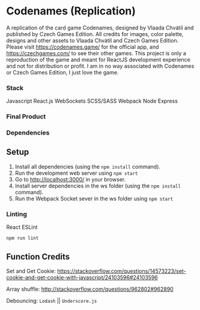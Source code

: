 # Codenames (Replication)

A replication of the card game Codenames, designed by Vlaada Chvátil and published by Czech Games Edition.
All credits for images, color palette, designs and other assets to Vlaada Chvátil and Czech Games Edition.
Please visit https://codenames.game/ for the official app, and https://czechgames.com/ to see their other games.
This project is only a reproduction of the game and meant for ReactJS development experience and not for distribution or profit.
I am in no way associated with Codenames or Czech Games Edition, I just love the game.

### Stack
Javascript
React.js
WebSockets
SCSS/SASS
Webpack
Node
Express

### Final Product

<!-- !["Screenshot of Chattr"](https://raw.githubusercontent.com/IA-n7/Chattr/master/build/Chattr.gif) -->

### Dependencies

<!-- * Express ^4.13.4
* Node 5.10.x or above
* Flexbox 0.0.3
* Babel-core 6.23.1
* Babel-loader 6.3.1
* Babel-preset-es2015 6.22.0
* Babel-preset-react 6.23.0
* Babel-preset-stage-0 6.22.0
* CSS-loader 0.26.1
* ESlint 3.15.0
* ESlint-plugin-react 6.9.0
* Node-sass 4.5.0
* SASS-loader 6.0.0
* Sockjs-client ^1.1.2
* Style-loader 0.13.1
* Webpack 2.2.1
* Webpack-dev-server 2.3.0
* React 15.4.2
* React-dom 15.4.2 -->

## Setup

1. Install all dependencies (using the `npm install` command).
2. Run the development web server using `npm start`
3. Go to <http://localhost:3000/> in your browser.
4. Install server dependencies in the ws folder (using the `npm install` command).
5. Run the Webpack Socket sever in the ws folder using `npm start`

### Linting

React ESLint

```
npm run lint
```

## Function Credits

Set and Get Cookie:
https://stackoverflow.com/questions/14573223/set-cookie-and-get-cookie-with-javascript/24103596#24103596

Array shuffle:
http://stackoverflow.com/questions/962802#962890

Debouncing:
`Lodash` || `Underscore.js`
